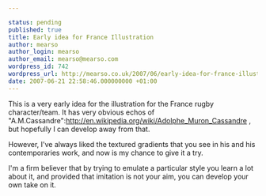 ```yaml
---

status: pending
published: true
title: Early idea for France Illustration
author: mearso
author_login: mearso
author_email: mearso@mearso.com
wordpress_id: 742
wordpress_url: http://mearso.co.uk/2007/06/early-idea-for-france-illustration-2/
date: 2007-06-21 22:58:46.000000000 +01:00
---
```

This is a very early idea for the illustration for the France rugby character/team. It has very obvious echos of "A.M.Cassandre":http://en.wikipedia.org/wiki/Adolphe_Muron_Cassandre , but hopefully I can develop away from that.

However, I've always liked the textured gradients that you see in his and his contemporaries work, and now is my chance to give it a try. 

I'm a firm believer that by trying to emulate a particular style you learn a lot about it, and provided that imitation is not your aim, you can develop your own take on it.

